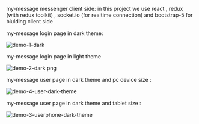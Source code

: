 my-message messenger client side:
in this project we use react , redux (with redux toolkit) , socket.io (for realtime connection) and bootstrap-5 for biulding client side


my-message login page in dark theme:

![demo-1-dark](https://user-images.githubusercontent.com/76553715/161884779-48d99832-bcfc-4047-b6ee-6594f2914a22.png)

my-message login page in light theme

![demo-2-dark png](https://user-images.githubusercontent.com/76553715/161885815-ad9bc228-bec6-4af2-8155-539c79fd30c6.png)

my-message user page in dark theme and pc device size :

![demo-4-user-dark-theme](https://user-images.githubusercontent.com/76553715/161888876-22b913ad-4986-4a65-b75d-38b069ee91ef.png)

my-message user page in dark theme and tablet size :

![demo-3-userphone-dark-theme](https://user-images.githubusercontent.com/76553715/161888653-7f5457da-7727-4ad8-91a9-66e6cd8bc14d.png)
